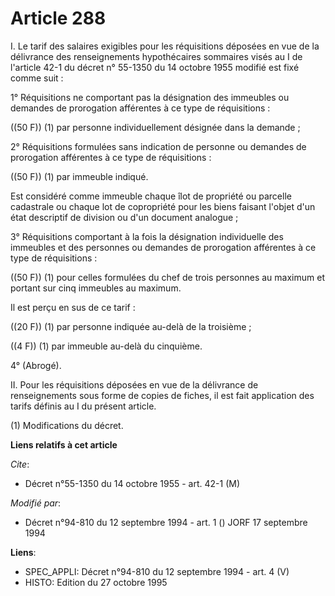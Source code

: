 # Article 288

I. Le tarif des salaires exigibles pour les réquisitions déposées en vue de la délivrance des renseignements hypothécaires
sommaires visés au I de l'article 42-1 du décret n° 55-1350 du 14 octobre 1955 modifié est fixé comme suit :

1° Réquisitions ne comportant pas la désignation des immeubles ou demandes de prorogation afférentes à ce type de
réquisitions :

((50 F)) (1) par personne individuellement désignée dans la demande ;

2° Réquisitions formulées sans indication de personne ou demandes de prorogation afférentes à ce type de réquisitions :

((50 F)) (1) par immeuble indiqué.

Est considéré comme immeuble chaque îlot de propriété ou parcelle cadastrale ou chaque lot de copropriété pour les biens
faisant l'objet d'un état descriptif de division ou d'un document analogue ;

3° Réquisitions comportant à la fois la désignation individuelle des immeubles et des personnes ou demandes de prorogation
afférentes à ce type de réquisitions :

((50 F)) (1) pour celles formulées du chef de trois personnes au maximum et portant sur cinq immeubles au maximum.

Il est perçu en sus de ce tarif :

((20 F)) (1) par personne indiquée au-delà de la troisième ;

((4 F)) (1) par immeuble au-delà du cinquième.

4° (Abrogé).

II. Pour les réquisitions déposées en vue de la délivrance de renseignements sous forme de copies de fiches, il est fait
application des tarifs définis au I du présent article.

(1) Modifications du décret.

**Liens relatifs à cet article**

_Cite_:

  - Décret n°55-1350 du 14 octobre 1955 - art. 42-1 (M)

_Modifié par_:

  - Décret n°94-810 du 12 septembre 1994 - art. 1 () JORF 17 septembre 1994

**Liens**:

  - SPEC_APPLI: Décret n°94-810 du 12 septembre 1994 - art. 4 (V)
  - HISTO: Edition du 27 octobre 1995
